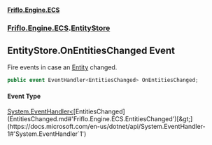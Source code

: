 #### [Friflo.Engine.ECS](index.md#'index')
### [Friflo.Engine.ECS](Friflo.Engine.ECS.md#'Friflo.Engine.ECS').[EntityStore](EntityStore.md#'Friflo.Engine.ECS.EntityStore')

## EntityStore.OnEntitiesChanged Event

Fire events in case an [Entity](Entity.md#'Friflo.Engine.ECS.Entity') changed.

```csharp
public event EventHandler<EntitiesChanged> OnEntitiesChanged;
```

#### Event Type
[System.EventHandler&lt;](https://docs.microsoft.com/en-us/dotnet/api/System.EventHandler-1#'System.EventHandler`1')[EntitiesChanged](EntitiesChanged.md#'Friflo.Engine.ECS.EntitiesChanged')[&gt;](https://docs.microsoft.com/en-us/dotnet/api/System.EventHandler-1#'System.EventHandler`1')